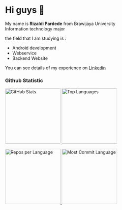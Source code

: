 Hi guys 👋 
==

My name is **Rizaldi Pardede** from Brawijaya University \
Information technology major 

the field that I am studying is :
* Android development
* Webservice
* Backend Website

You can see details of my experience on [Linkedin](https://www.linkedin.com/in/rizaldi-pardede-7b5708261)

### Github Statistic
<p align="left">
<a href="https://github.com/RizaldiPardede">
  <img height="180em" src="https://github-readme-stats.vercel.app/api?username=RizaldiPardede&show_icons=true&theme=algolia&include_all_commits=true&count_private=true" alt="GitHub Stats"/>
  <img height="180em" src="https://github-readme-stats.vercel.app/api/top-langs/?username=RizaldiPardede&layout=compact&langs_count=8&theme=algolia" alt="Top Languages"/>
</a>
</p>

<p align="left">
<a href="https://github.com/RizaldiPardede">
  <img height="180em" src="https://github-profile-summary-cards.vercel.app/api/cards/repos-per-language?username=RizaldiPardede&theme=algolia" alt="Repos per Language"/>
  <img height="180em" src="https://github-profile-summary-cards.vercel.app/api/cards/most-commit-language?username=RizaldiPardede&theme=algolia" alt="Most Commit Language"/>
</a>
</p>
